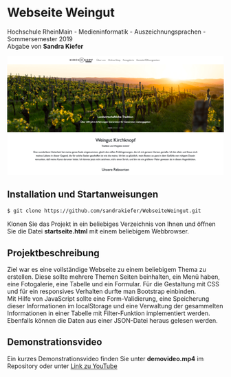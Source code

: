 # Webseite Weingut
Hochschule RheinMain - Medieninformatik - Auszeichnungsprachen - Sommersemester 2019 <br>
Abgabe von **Sandra Kiefer**

![Screenshot von der Startseite der Webseite](pictures/beispiel.png)

## Installation und Startanweisungen
```sh
$ git clone https://github.com/sandrakiefer/WebseiteWeingut.git
```
Klonen Sie das Projekt in ein beliebiges Verzeichnis von Ihnen und öffnen Sie die Datei **startseite.html** mit einem beliebigem Webbrowser.

## Projektbeschreibung
Ziel war es eine vollständige Webseite zu einem beliebigem Thema zu erstellen. Diese sollte mehrere Themen Seiten beinhalten, ein Menü haben, eine Fotogalerie, eine Tabelle und ein Formular. Für die Gestaltung mit CSS und für ein responsives Verhalten durfte man Bootstrap einbinden. <br>
Mit Hilfe von JavaScript sollte eine Form-Validierung, eine Speicherung dieser Informationen im localStorage und eine Verwaltung der gesammelten Informationen in einer Tabelle mit Filter-Funktion implementiert werden. Ebenfalls können die Daten aus einer JSON-Datei heraus gelesen werden.

## Demonstrationsvideo
Ein kurzes Demonstrationsvideo finden Sie unter **demovideo.mp4** im Repository oder unter [Link zu YouTube](https://youtu.be/nd83cCPv7Sg)
